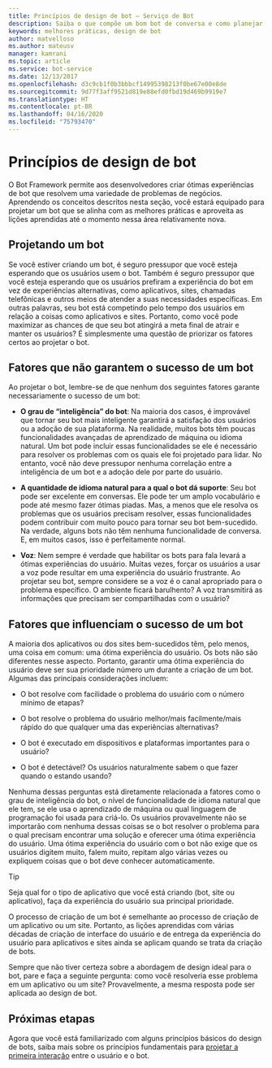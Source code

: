 ```yaml
---
title: Princípios de design de bot – Serviço de Bot
description: Saiba o que compõe um bom bot de conversa e como planejar e projetar bots de acordo com suas necessidades para impressionar os usuários.
keywords: melhores práticas, design de bot
author: matvelloso
ms.author: mateusv
manager: kamrani
ms.topic: article
ms.service: bot-service
ms.date: 12/13/2017
ms.openlocfilehash: d3c9cb1f0b3bbbcf14995398213f0be67e00e8de
ms.sourcegitcommit: 9d77f3aff9521d819e88efd0fbd19d469b9919e7
ms.translationtype: HT
ms.contentlocale: pt-BR
ms.lasthandoff: 04/16/2020
ms.locfileid: "75793470"
---
```

# <a name="principles-of-bot-design"></a>Princípios de design de bot

O Bot Framework permite aos desenvolvedores criar ótimas experiências de bot que resolvem uma variedade de problemas de negócios. Aprendendo os conceitos descritos nesta seção, você estará equipado para projetar um bot que se alinha com as melhores práticas e aproveita as lições aprendidas até o momento nessa área relativamente nova. 

## <a name="designing-a-bot"></a>Projetando um bot

Se você estiver criando um bot, é seguro pressupor que você esteja esperando que os usuários usem o bot. Também é seguro pressupor que você esteja esperando que os usuários prefiram a experiência do bot em vez de experiências alternativas, como aplicativos, sites, chamadas telefônicas e outros meios de atender a suas necessidades específicas. Em outras palavras, seu bot está competindo pelo tempo dos usuários em relação a coisas como aplicativos e sites. Portanto, como você pode maximizar as chances de que seu bot atingirá a meta final de atrair e manter os usuários? É simplesmente uma questão de priorizar os fatores certos ao projetar o bot.

## <a name="factors-that-do-not-guarantee-a-bots-success"></a>Fatores que não garantem o sucesso de um bot

Ao projetar o bot, lembre-se de que nenhum dos seguintes fatores garante necessariamente o sucesso de um bot: 

- **O grau de “inteligência” do bot**: Na maioria dos casos, é improvável que tornar seu bot mais inteligente garantirá a satisfação dos usuários ou a adoção de sua plataforma. Na realidade, muitos bots têm poucas funcionalidades avançadas de aprendizado de máquina ou idioma natural. Um bot pode incluir essas funcionalidades se ele é necessário para resolver os problemas com os quais ele foi projetado para lidar. No entanto, você não deve pressupor nenhuma correlação entre a inteligência de um bot e a adoção dele por parte do usuário.

- **A quantidade de idioma natural para a qual o bot dá suporte**: Seu bot pode ser excelente em conversas. Ele pode ter um amplo vocabulário e pode até mesmo fazer ótimas piadas. Mas, a menos que ele resolva os problemas que os usuários precisam resolver, essas funcionalidades podem contribuir com muito pouco para tornar seu bot bem-sucedido. Na verdade, alguns bots não têm nenhuma funcionalidade de conversa. E, em muitos casos, isso é perfeitamente normal.

- **Voz**: Nem sempre é verdade que habilitar os bots para fala levará a ótimas experiências do usuário. Muitas vezes, forçar os usuários a usar a voz pode resultar em uma experiência do usuário frustrante. Ao projetar seu bot, sempre considere se a voz é o canal apropriado para o problema específico. O ambiente ficará barulhento? A voz transmitirá as informações que precisam ser compartilhadas com o usuário? 

## <a name="factors-that-do-influence-a-bots-success"></a>Fatores que influenciam o sucesso de um bot

A maioria dos aplicativos ou dos sites bem-sucedidos têm, pelo menos, uma coisa em comum: uma ótima experiência do usuário. Os bots não são diferentes nesse aspecto. Portanto, garantir uma ótima experiência do usuário deve ser sua prioridade número um durante a criação de um bot. Algumas das principais considerações incluem:

- O bot resolve com facilidade o problema do usuário com o número mínimo de etapas?

- O bot resolve o problema do usuário melhor/mais facilmente/mais rápido do que qualquer uma das experiências alternativas?

- O bot é executado em dispositivos e plataformas importantes para o usuário?

- O bot é detectável? Os usuários naturalmente sabem o que fazer quando o estando usando?

Nenhuma dessas perguntas está diretamente relacionada a fatores como o grau de inteligência do bot, o nível de funcionalidade de idioma natural que ele tem, se ele usa o aprendizado de máquina ou qual linguagem de programação foi usada para criá-lo. Os usuários provavelmente não se importarão com nenhuma dessas coisas se o bot resolver o problema para o qual precisam encontrar uma solução e oferecer uma ótima experiência do usuário. Uma ótima experiência do usuário com o bot não exige que os usuários digitem muito, falem muito, repitam algo várias vezes ou expliquem coisas que o bot deve conhecer automaticamente.

> [!TIP]
> Seja qual for o tipo de aplicativo que você está criando (bot, site ou aplicativo), faça da experiência do usuário sua principal prioridade.

O processo de criação de um bot é semelhante ao processo de criação de um aplicativo ou um site. Portanto, as lições aprendidas com várias décadas de criação de interface do usuário e de entrega da experiência do usuário para aplicativos e sites ainda se aplicam quando se trata da criação de bots. 

Sempre que não tiver certeza sobre a abordagem de design ideal para o bot, pare e faça a seguinte pergunta: como você resolveria esse problema em um aplicativo ou um site? Provavelmente, a mesma resposta pode ser aplicada ao design de bot. 

## <a name="next-steps"></a>Próximas etapas

Agora que você está familiarizado com alguns princípios básicos do design de bots, saiba mais sobre os princípios fundamentais para [projetar a primeira interação](~/bot-service-design-first-interaction.md) entre o usuário e o bot.
